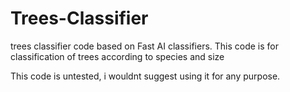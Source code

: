 # Trees-Classifier
trees classifier code based on Fast AI classifiers. This code is for classification of trees according to species and size

This code is untested, i wouldnt suggest using it for any purpose.

